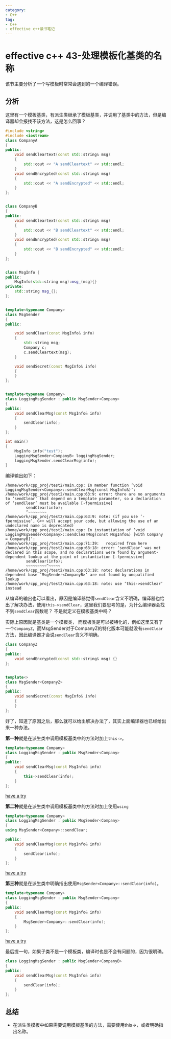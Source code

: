 ```yaml
---
category: 
- C++
tag:
- C++
- effective c++读书笔记
---
```


# effective c++ 43-处理模板化基类的名称

该节主要分析了一个写模板时常常会遇到的一个编译错误。

## 分析

这里有一个模板基类，有派生类继承了模板基类，并调用了基类中的方法，但是编译器却会报找不该方法，这是怎么回事？

```cpp
#include <string>
#include <iostream>
class CompanyA
{
public:
	void sendCleartext(const std::string& msg) 
    {
        std::cout << "A sendCleartext" << std::endl;
    }
	void sendEncrypted(const std::string& msg) 
    {
        std::cout << "A sendEncrypted" << std::endl;
    }
};


class CompanyB
{
public:
	void sendCleartext(const std::string& msg) 
    {
        std::cout << "B sendCleartext" << std::endl;
    }
	void sendEncrypted(const std::string& msg) 
    {
        std::cout << "B sendEncrypted" << std::endl;
    }
};


class MsgInfo {
public:
    MsgInfo(std::string msg):msg_(msg){}
private:
	std::string msg_{};
};


template<typename Company>
class MsgSender
{
public:

	void sendClear(const MsgInfo& info)
	{
		std::string msg;
		Company c;
		c.sendCleartext(msg);
	}

	void sendSecret(const MsgInfo& info)
	{
	}
};


template<typename Company>
class LoggingMsgSender : public MsgSender<Company>
{
public:
	void sendClearMsg(const MsgInfo& info)
	{
        sendClear(info);
	}
};

int main()
{
    MsgInfo info("test");
    LoggingMsgSender<CompanyB> loggingMsgSender;
    loggingMsgSender.sendClearMsg(info);
}
```

编译输出如下：

```shell
/home/work/cpp_proj/test2/main.cpp: In member function ‘void LoggingMsgSender<Company>::sendClearMsg(const MsgInfo&)’:
/home/work/cpp_proj/test2/main.cpp:63:9: error: there are no arguments to ‘sendClear’ that depend on a template parameter, so a declaration of ‘sendClear’ must be available [-fpermissive]
         sendClear(info);
         ^~~~~~~~~
/home/work/cpp_proj/test2/main.cpp:63:9: note: (if you use ‘-fpermissive’, G++ will accept your code, but allowing the use of an undeclared name is deprecated)
/home/work/cpp_proj/test2/main.cpp: In instantiation of ‘void LoggingMsgSender<Company>::sendClearMsg(const MsgInfo&) [with Company = CompanyB]’:
/home/work/cpp_proj/test2/main.cpp:71:39:   required from here
/home/work/cpp_proj/test2/main.cpp:63:18: error: ‘sendClear’ was not declared in this scope, and no declarations were found by argument-dependent lookup at the point of instantiation [-fpermissive]
         sendClear(info);
         ~~~~~~~~~^~~~~~
/home/work/cpp_proj/test2/main.cpp:63:18: note: declarations in dependent base ‘MsgSender<CompanyB>’ are not found by unqualified lookup
/home/work/cpp_proj/test2/main.cpp:63:18: note: use ‘this->sendClear’ instead
```


从编译的输出也可以看出，原因是编译器觉得```sendClear```含义不明确，编译器也给出了解决办法，使用```this->sendClear```，这里我们要思考的是，为什么编译器会找不到```sendClear```函数呢？ 不是就定义在模板基类中吗？

实际上原因就是基类是一个模板类， 而模板类是可以被特化的，例如这里又有了一个```CompanyZ```，而MsgSender对于CompanyZ的特化版本可能就没有```sendClear```方法，因此编译器才会说```sendClear```含义不明确。

```cpp
class CompanyZ
{
public:
	void sendEncrypted(const std::string& msg) {}
};


template<>
class MsgSender<CompanyZ>
{
public:
	void sendSecret(const MsgInfo& info)
	{
	}
};

```


好了，知道了原因之后，那么就可以给出解决办法了，其实上面编译器也已经给出来一种办法。

**第一种**就是在派生类中调用模板基类中的方法时加上```this->```。

```cpp
template<typename Company>
class LoggingMsgSender : public MsgSender<Company>
{
public:
	void sendClearMsg(const MsgInfo& info)
	{
        this->sendClear(info);
	}
};
```

[have a try](https://godbolt.org/z/hMEcPoEPf)

**第二种**就是在派生类中调用模板基类中的方法时加上使用```using```

```cpp
template<typename Company>
class LoggingMsgSender : public MsgSender<Company>
{
using MsgSender<Company>::sendClear;

public:
	void sendClearMsg(const MsgInfo& info)
	{
		sendClear(info);
	}
};

```
[have a try](https://godbolt.org/z/M6TYofo6n)


**第三种**就是在派生类中明确指出使用```MsgSender<Company>::sendClear(info)```。

```cpp
template<typename Company>
class LoggingMsgSender : public MsgSender<Company>
{
public:
	void sendClearMsg(const MsgInfo& info)
	{
		MsgSender<Company>::sendClear(info);
	}
};

```

[have a try](https://godbolt.org/z/e43z7T7rc)


最后提一句，如果子类不是一个模板类，编译时也是不会有问题的，因为很明确。
```cpp
class LoggingMsgSender : public MsgSender<CompanyB>
{
public:
	void sendClearMsg(const MsgInfo& info)
	{
        sendClear(info);
	}
};
```

## 总结

- 在派生类模板中如果需要调用模板基类的方法，需要使用this->，或者明确指出名称。